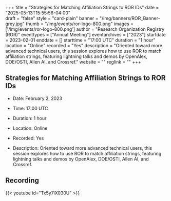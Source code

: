+++
title = "Strategies for Matching Affiliation Strings to ROR IDs" 
date = "2025-05-13T15:55:56-04:00"  
draft = "false" 
style = "card-plain" 
banner = "/img/banners/ROR_Banner-grey.jpg" 
thumb = "/img/events/ror-logo-800.png" 
images = ['/img/events/ror-logo-800.png']
author = "Research Organization Registry (ROR)" 
eventtypes = ["Annual Meeting"]
eventarchives = ["2023"]
startdate = 2023-02-01
enddate = []
starttime = "17:00 UTC"
duration = "1 hour"
location = "Online"
recorded = "Yes"
description = "Oriented toward more advanced technical users, this session explores how to use ROR to match affiliation strings, featuring lightning talks and demos by OpenAlex, DOE/OSTI, Allen AI, and Crossref."
website = ""
reglink = ""
+++

## Strategies for Matching Affiliation Strings to ROR IDs

* Date: February 2, 2023

* Time: 17:00 UTC

* Duration: 1 hour

* Location: Online

* Recorded: Yes

* Description: Oriented toward more advanced technical users, this session explores how to use ROR to match affiliation strings, featuring lightning talks and demos by OpenAlex, DOE/OSTI, Allen AI, and Crossref.


## Recording 

{{< youtube id="Tx5y7lX030U" >}}



